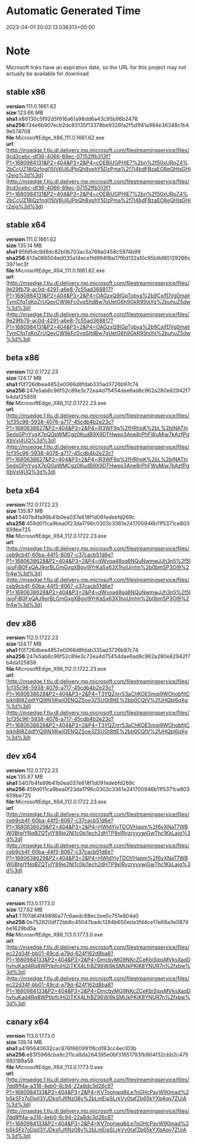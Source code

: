 # Automatic Generated Time
2023-04-01 20:02:13.036313+00:00

# Note
Microsoft links have an expiration date, so the URL for this project may not actually be available for download

## stable x86
**version**:111.0.1661.62  
**size**:123.66 MB  
**sha1**:e86130c5f92d5f616a61a98dd6a43c95b96b2478  
**sha256**:f34e6b907ecb2dc83135f13378be9326fa2f5d1f41a984e36348c1b49e574708  
**file**:MicrosoftEdge_X86_111.0.1661.62.exe  
**url**:[http://msedge.f.tlu.dl.delivery.mp.microsoft.com/filestreamingservice/files/9cd3cebc-df36-4066-89ec-07152ffb313f?P1=1680984131&P2=404&P3=2&P4=cOEBiUGPHlE7%2bn%2f50xURpZ4%2bCcUZ18iQzfogI15IV6U6JPpQh8yphY5DzPma%2f7I4bdFBzaEO8eQHlsGHir2eig%3d%3d](http://msedge.f.tlu.dl.delivery.mp.microsoft.com/filestreamingservice/files/9cd3cebc-df36-4066-89ec-07152ffb313f?P1=1680984131&P2=404&P3=2&P4=cOEBiUGPHlE7%2bn%2f50xURpZ4%2bCcUZ18iQzfogI15IV6U6JPpQh8yphY5DzPma%2f7I4bdFBzaEO8eQHlsGHir2eig%3d%3d)  

## stable x64
**version**:111.0.1661.62  
**size**:135.14 MB  
**sha1**:95fd5dc9d9dc82b0b703ac5a769a0458c5974b99  
**sha256**:813a086504ed035a14ece1fd994f8a07f6d132a10c95b9d90129266c3971ec3f  
**file**:MicrosoftEdge_X64_111.0.1661.62.exe  
**url**:[http://msedge.f.tlu.dl.delivery.mp.microsoft.com/filestreamingservice/files/9e29fb79-ac0d-4291-a6e8-7c55ad368817?P1=1680984131&P2=404&P3=2&P4=OAGzxQ9IGpTobya%2b9CxifDVg0malrTvmCfqTsKpZrUQevCW9kFc0vqSItdBw7gUetG6h9GkR95tsYq%2buhuZ5dw%3d%3d](http://msedge.f.tlu.dl.delivery.mp.microsoft.com/filestreamingservice/files/9e29fb79-ac0d-4291-a6e8-7c55ad368817?P1=1680984131&P2=404&P3=2&P4=OAGzxQ9IGpTobya%2b9CxifDVg0malrTvmCfqTsKpZrUQevCW9kFc0vqSItdBw7gUetG6h9GkR95tsYq%2buhuZ5dw%3d%3d)  

## beta x86
**version**:112.0.1722.23  
**size**:124.17 MB  
**sha1**:f0f726dbea4852e0066d8fdab335ad3726b97c74  
**sha256**:247e5ab6c96f52c89e3c72ea4d75454dae6ad8c962a280e82942f7b4da125859  
**file**:MicrosoftEdge_X86_112.0.1722.23.exe  
**url**:[http://msedge.f.tlu.dl.delivery.mp.microsoft.com/filestreamingservice/files/1cf35c96-5938-4076-a717-45cdb4b2e23c?P1=1680638627&P2=404&P3=2&P4=iR3WF9q%2fHRhpK%2bL%2blNAThjSedsGPnYygX7pQGpWMCgz0KudB9X9DTHwep3Ane8rPhFWuMiw7kAzfPgXbVxl4UQ%3d%3d](http://msedge.f.tlu.dl.delivery.mp.microsoft.com/filestreamingservice/files/1cf35c96-5938-4076-a717-45cdb4b2e23c?P1=1680638627&P2=404&P3=2&P4=iR3WF9q%2fHRhpK%2bL%2blNAThjSedsGPnYygX7pQGpWMCgz0KudB9X9DTHwep3Ane8rPhFWuMiw7kAzfPgXbVxl4UQ%3d%3d)  

## beta x64
**version**:112.0.1722.23  
**size**:135.87 MB  
**sha1**:5407b4fa99b41b0ea037e618f1d091edebfd269c  
**sha256**:459d011ca9bea0f23da1796c0303c3361e241700946b11f5371ce803659be725  
**file**:MicrosoftEdge_X64_112.0.1722.23.exe  
**url**:[http://msedge.f.tlu.dl.delivery.mp.microsoft.com/filestreamingservice/files/ceb9cb4f-60ba-44f5-8067-c37cacb51d6e?P1=1680638628&P2=404&P3=2&P4=dWvoa48sq6NQuNwmwJJh3n5%2f5IjsioFiB0FxQAJ9orBLGmGxgXBgyl9YrKaSx63X1hoUjnhn%2b0bmSP3Ol9%2fr4w%3d%3d](http://msedge.f.tlu.dl.delivery.mp.microsoft.com/filestreamingservice/files/ceb9cb4f-60ba-44f5-8067-c37cacb51d6e?P1=1680638628&P2=404&P3=2&P4=dWvoa48sq6NQuNwmwJJh3n5%2f5IjsioFiB0FxQAJ9orBLGmGxgXBgyl9YrKaSx63X1hoUjnhn%2b0bmSP3Ol9%2fr4w%3d%3d)  

## dev x86
**version**:112.0.1722.23  
**size**:124.17 MB  
**sha1**:f0f726dbea4852e0066d8fdab335ad3726b97c74  
**sha256**:247e5ab6c96f52c89e3c72ea4d75454dae6ad8c962a280e82942f7b4da125859  
**file**:MicrosoftEdge_X86_112.0.1722.23.exe  
**url**:[http://msedge.f.tlu.dl.delivery.mp.microsoft.com/filestreamingservice/files/1cf35c96-5938-4076-a717-45cdb4b2e23c?P1=1680638628&P2=404&P3=2&P4=T3YQZnrr53aChKOE5mqj9WOhobfjtCbikhBI8ZddfYQ9lN1jRwIOENQZSoe3ZSUGt8ttE%2bb0CQtV%2fJHQbl6qXg%3d%3d](http://msedge.f.tlu.dl.delivery.mp.microsoft.com/filestreamingservice/files/1cf35c96-5938-4076-a717-45cdb4b2e23c?P1=1680638628&P2=404&P3=2&P4=T3YQZnrr53aChKOE5mqj9WOhobfjtCbikhBI8ZddfYQ9lN1jRwIOENQZSoe3ZSUGt8ttE%2bb0CQtV%2fJHQbl6qXg%3d%3d)  

## dev x64
**version**:112.0.1722.23  
**size**:135.87 MB  
**sha1**:5407b4fa99b41b0ea037e618f1d091edebfd269c  
**sha256**:459d011ca9bea0f23da1796c0303c3361e241700946b11f5371ce803659be725  
**file**:MicrosoftEdge_X64_112.0.1722.23.exe  
**url**:[http://msedge.f.tlu.dl.delivery.mp.microsoft.com/filestreamingservice/files/ceb9cb4f-60ba-44f5-8067-c37cacb51d6e?P1=1680638629&P2=404&P3=2&P4=HWIdYjvTDOVHapm%2f6vXNaT7WBW0BtgIYNqBZQTyIY89je2Nl1c0ki1ech2dHTP9xIRyzryvywjGwThc1KkLajg%3d%3d](http://msedge.f.tlu.dl.delivery.mp.microsoft.com/filestreamingservice/files/ceb9cb4f-60ba-44f5-8067-c37cacb51d6e?P1=1680638629&P2=404&P3=2&P4=HWIdYjvTDOVHapm%2f6vXNaT7WBW0BtgIYNqBZQTyIY89je2Nl1c0ki1ech2dHTP9xIRyzryvywjGwThc1KkLajg%3d%3d)  

## canary x86
**version**:113.0.1773.0  
**size**:127.62 MB  
**sha1**:7707d64f49896a77c6aedc88ec2ee0c751e804a0  
**sha256**:0e752820df72bb8c45047badc1284b650eda3fd4ce17e69a3e0874be1629bd5a  
**file**:MicrosoftEdge_X86_113.0.1773.0.exe  
**url**:[http://msedge.f.tlu.dl.delivery.mp.microsoft.com/filestreamingservice/files/ec22d34f-bb01-49cd-a79d-624f162d8ba8?P1=1680984133&P2=404&P3=2&P4=DmcbyMG9NKcZCeKbiSipsMVksXaqDhvhuKad4Rq8WPtIpfcjHj2iTKX4LfrBZ96Wj9kSMUkPKiK8YNUR7n%2fxbw%3d%3d](http://msedge.f.tlu.dl.delivery.mp.microsoft.com/filestreamingservice/files/ec22d34f-bb01-49cd-a79d-624f162d8ba8?P1=1680984133&P2=404&P3=2&P4=DmcbyMG9NKcZCeKbiSipsMVksXaqDhvhuKad4Rq8WPtIpfcjHj2iTKX4LfrBZ96Wj9kSMUkPKiK8YNUR7n%2fxbw%3d%3d)  

## canary x64
**version**:113.0.1773.0  
**size**:139.14 MB  
**sha1**:a4195640632cac876f660991f8cd183cc4ec103b  
**sha256**:e83f5968cba9c211ca9da264395e0bf31851793fb904f32cbb2c475693189a58  
**file**:MicrosoftEdge_X64_113.0.1773.0.exe  
**url**:[http://msedge.f.tlu.dl.delivery.mp.microsoft.com/filestreamingservice/files/7dd8ff4a-a316-4eb0-8c94-22a8dc3d26c8?P1=1680984133&P2=404&P3=2&P4=KV7nohwq8iLe7nGHcPavW90mad%2bSkSFz7oDpiI3YJDksfiJflNz08y%2bLmEipSLrkVy0tafZb65kYXbAqy7ZUiA%3d%3d](http://msedge.f.tlu.dl.delivery.mp.microsoft.com/filestreamingservice/files/7dd8ff4a-a316-4eb0-8c94-22a8dc3d26c8?P1=1680984133&P2=404&P3=2&P4=KV7nohwq8iLe7nGHcPavW90mad%2bSkSFz7oDpiI3YJDksfiJflNz08y%2bLmEipSLrkVy0tafZb65kYXbAqy7ZUiA%3d%3d)  

